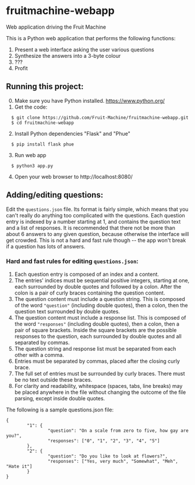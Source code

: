 # fruitmachine-webapp
Web application driving the Fruit Machine

This is a Python web application that performs the following functions:

1. Present a web interface asking the user various questions
2. Synthesize the answers into a 3-byte colour
3. ???
4. Profit

## Running this project:

0. Make sure you have Python installed. https://www.python.org/
1. Get the code:
```
  $ git clone https://github.com/Fruit-Machine/fruitmachine-webapp.git
  $ cd fruitmachine-webapp
```
2. Install Python dependencies "Flask" and "Phue"
```
  $ pip install flask phue
```
3. Run web app
```
  $ python3 app.py
```
4. Open your web browser to http://localhost:8080/

## Adding/editing questions:

Edit the `questions.json` file. Its format is fairly simple, which means that you can't really do anything too complicated with the questions. Each question entry is indexed by a number starting at 1, and contains the question text and a list of responses. It is recommended that there not be more than about 6 answers to any given question, because otherwise the interface will get crowded. This is not a hard and fast rule though -- the app won't break if a question has lots of answers.

### Hard and fast rules for editing `questions.json`:

1. Each question entry is composed of an index and a content.
2. The entries' indices must be sequential positive integers, starting at one, each surrounded by double quotes and followed by a colon. After the colon is a pair of curly braces containing the question content.
3. The question content must include a question string. This is composed of the word `"question"` (including double quotes), then a colon, then the question text surrounded by double quotes.
4. The question content must include a response list. This is composed of the word `"responses"` (including double quotes), then a colon, then a pair of square brackets. Inside the square brackets are the possible responses to the question, each surrounded by double quotes and all separated by commas.
5. The question string and response list must be separated from each other with a comma.
6. Entries must be separated by commas, placed after the closing curly brace.
7. The full set of entries must be surrounded by curly braces. There must be no text outside these braces.
8. For clarity and readability, whitespace (spaces, tabs, line breaks) may be placed anywhere in the file without changing the outcome of the file parsing, except inside double quotes.

The following is a sample questions.json file:
```
{
        "1": {
                "question": "On a scale from zero to five, how gay are you?",
                "responses": ["0", "1", "2", "3", "4", "5"]
        },
        "2": {
                "question": "Do you like to look at flowers?",
                "responses": ["Yes, very much", "Somewhat", "Meh", "Hate it"]
        }
}
```
